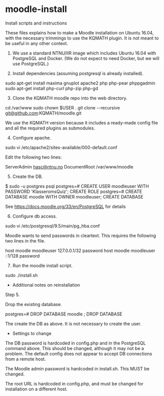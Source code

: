 # moodle-install

Install scripts and instructions

These files explains how to make a Moodle installation on Ubuntu 16.04,
with the necessary trimmings to use the KQMATH plugin.  It is not meant
to be useful in any other context.

1.  We use a standard NTNU/IIR image which includes Ubuntu 16.04 with
  PostgreSQL and Docker.  (We do not expect to need Docker, but we will
  use PostgreSQL.)

2.  Install dependencies (assuming postgresql is already installed).

   sudo apt-get install maxima gnuplot apache2 php php-pear phppgadmin
   sudo apt-get install php-curl php-zip php-gd 

3.  Clone the KQMATH moodle repo into the web directory.

   cd /var/www
   sudo chown $USER .
   git clone --recursive git@github.com:KQMATH/moodle.git

   We use the KQMATH version because it includes a ready-made config
   file and all the required plugins as submodules.

4.  Configure apache.

   sudo vi /etc/apache2/sites-available/000-default.conf 

   Edit the following two lines:

   ServerAdmin hasc@ntnu.no
   DocumentRoot /var/www/moodle

5.  Create the DB.

   $ sudo -u postgres psql
   postgres=# CREATE USER moodleuser WITH PASSWORD 'KlasseromsQuiz';
   CREATE ROLE
   postgres=# CREATE DATABASE moodle WITH OWNER moodleuser;
   CREATE DATABASE

   See https://docs.moodle.org/33/en/PostgreSQL for details

6.  Configure db access.

  sudo vi /etc/postgresql/9.5/main/pg_hba.conf 

  Moodle wants to send passwords in cleartext.  This requires the
  following two lines in the file.

  host    moodle        moodleuser      127.0.0.1/32            password
  host    moodle        moodleuser      ::1/128                 password


7.  Run the moodle install script.

   sudo ./install.sh

* Additional notes on reinstallation

Step 5.

   Drop the existing database.

   postgres=# DROP DATABASE moodle ;
   DROP DATABASE

   The create the DB as above.  It is not necessary to create the user.

  
* Settings to change

The DB password is hardcoded in config.php and in the PostgreSQL command
above.  This should be changed, although it may not be a problem. The
default config does not appear to accept DB connections from a remote
host.

The Moodle admin password is hardcoded in install.sh.  This MUST be changed.

The root URL is hardcoded in config.php, and must be changed for installation
on a different host.
